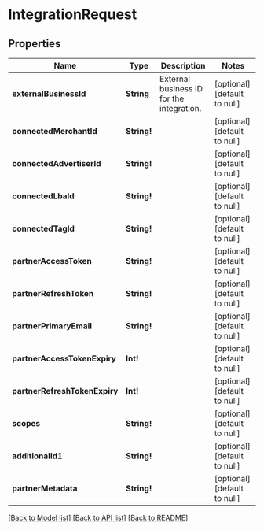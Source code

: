 # IntegrationRequest

## Properties
Name | Type | Description | Notes
------------ | ------------- | ------------- | -------------
**externalBusinessId** | **String** | External business ID for the integration. | [optional] [default to null]
**connectedMerchantId** | **String!** |  | [optional] [default to null]
**connectedAdvertiserId** | **String!** |  | [optional] [default to null]
**connectedLbaId** | **String!** |  | [optional] [default to null]
**connectedTagId** | **String!** |  | [optional] [default to null]
**partnerAccessToken** | **String!** |  | [optional] [default to null]
**partnerRefreshToken** | **String!** |  | [optional] [default to null]
**partnerPrimaryEmail** | **String!** |  | [optional] [default to null]
**partnerAccessTokenExpiry** | **Int!** |  | [optional] [default to null]
**partnerRefreshTokenExpiry** | **Int!** |  | [optional] [default to null]
**scopes** | **String!** |  | [optional] [default to null]
**additionalId1** | **String!** |  | [optional] [default to null]
**partnerMetadata** | **String!** |  | [optional] [default to null]

[[Back to Model list]](../README.md#documentation-for-models) [[Back to API list]](../README.md#documentation-for-api-endpoints) [[Back to README]](../README.md)


